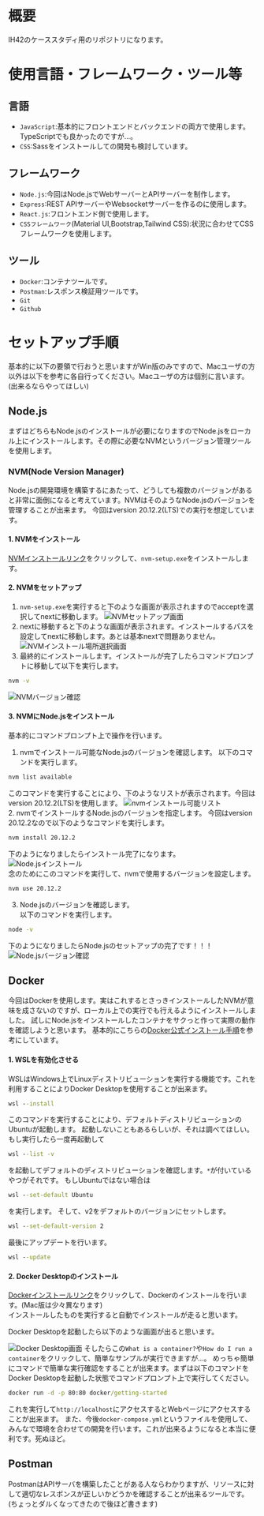 # 概要
IH42のケーススタディ用のリポジトリになります。

# 使用言語・フレームワーク・ツール等
## 言語
- `JavaScript`:基本的にフロントエンドとバックエンドの両方で使用します。TypeScriptでも良かったのですが...。
- `CSS`:Sassをインストールしての開発も検討しています。

## フレームワーク
- `Node.js`:今回はNode.jsでWebサーバーとAPIサーバーを制作します。
- `Express`:REST APIサーバーやWebsocketサーバーを作るのに使用します。
- `React.js`:フロントエンド側で使用します。
- `CSSフレームワーク`(Material UI,Bootstrap,Tailwind CSS):状況に合わせてCSSフレームワークを使用します。

## ツール
- `Docker`:コンテナツールです。
- `Postman`:レスポンス検証用ツールです。
- `Git`
- `Github`

# セットアップ手順
基本的に以下の要領で行おうと思いますがWin版のみですので、Macユーザの方以外は以下を参考に各自行ってください。Macユーザの方は個別に言います。(出来るならやってほしい)    
## Node.js
まずはどちらもNode.jsのインストールが必要になりますのでNode.jsをローカル上にインストールします。その際に必要なNVMというバージョン管理ツールを使用します。    

### NVM(Node Version Manager)
Node.jsの開発環境を構築するにあたって、どうしても複数のバージョンがあると非常に面倒になると考えています。NVMはそのようなNode.jsのバージョンを管理することが出来ます。
今回はversion 20.12.2(LTS)での実行を想定しています。    

#### 1. NVMをインストール
[NVMインストールリンク](https://github.com/coreybutler/nvm-windows/releases)をクリックして、`nvm-setup.exe`をインストールします。    
#### 2. NVMをセットアップ
1. `nvm-setup.exe`を実行すると下のような画面が表示されますのでacceptを選択してnextに移動します。
![NVMセットアップ画面](https://github.com/HasegawaTomohiko/IH42CaseStudy/assets/85047415/f36c28e1-7271-4dbf-bb87-58cf1ab09e74)    
2. nextに移動すると下のような画面が表示されます。インストールするパスを設定してnextに移動します。あとは基本nextで問題ありません。  
![NVMインストール場所選択画面](https://github.com/HasegawaTomohiko/IH42CaseStudy/assets/85047415/5b406802-b027-417f-a962-86b67b44d4d4)    
3. 最終的にインストールします。インストールが完了したらコマンドプロンプトに移動して以下を実行します。
```cmd
nvm -v
```
![NVMバージョン確認](https://github.com/HasegawaTomohiko/IH42CaseStudy/assets/85047415/1b77a94e-358e-457a-9bc2-fec1ad3bc73c)    
#### 3. NVMにNode.jsをインストール
基本的にコマンドプロンプト上で操作を行います。    
1. nvmでインストール可能なNode.jsのバージョンを確認します。
以下のコマンドを実行します。
```cmd
nvm list available
```
このコマンドを実行することにより、下のようなリストが表示されます。今回はversion 20.12.2(LTS)を使用します。
![nvmインストール可能リスト](https://github.com/HasegawaTomohiko/IH42CaseStudy/assets/85047415/5bfe9df3-2524-4d81-ac95-a3b9db7cc65e)    
2. nvmでインストールするNode.jsのバージョンを指定します。
今回はversion 20.12.2なので以下のようなコマンドを実行します。

```cmd
nvm install 20.12.2
```
下のようになりましたらインストール完了になります。  
![Node.jsインストール](https://github.com/HasegawaTomohiko/IH42CaseStudy/assets/85047415/0918160e-f1c1-4f2b-9549-f589bc2a1e1f)    
念のためにこのコマンドを実行して、nvmで使用するバージョンを設定します。  
```cmd
nvm use 20.12.2
```    
3. Node.jsのバージョンを確認します。  
以下のコマンドを実行します。
```cmd
node -v
```
下のようになりましたらNode.jsのセットアップの完了です！！！    
![Node.jsバージョン確認](https://github.com/HasegawaTomohiko/IH42CaseStudy/assets/85047415/ef08b048-8b6a-4e91-a134-aff70d7e5f48)    

## Docker
今回はDockerを使用します。実はこれするとさっきインストールしたNVMが意味を成さないのですが、ローカル上での実行でも行えるようにインストールしました。
試しにNode.jsをインストールしたコンテナをサクっと作って実際の動作を確認しようと思います。
基本的にこちらの[Docker公式インストール手順](https://docs.docker.jp/docker-for-windows/wsl.html)を参考にしています。

#### 1. WSLを有効化させる
WSLはWindows上でLinuxディストリビューションを実行する機能です。これを利用することによりDocker Desktopを使用することが出来ます。
```cmd
wsl --install
```
このコマンドを実行することにより、デフォルトディストリビューションのUbuntuが起動します。
起動しないこともあるらしいが、それは調べてほしい。    
もし実行したら一度再起動して
```cmd
wsl --list -v
```
を起動してデフォルトのディストリビューションを確認します。`*`が付いているやつがそれです。
もしUbuntuではない場合は
```cmd
wsl --set-default Ubuntu
```
を実行します。
そして、v2をデフォルトのバージョンにセットします。
```cmd
wsl --set-default-version 2
```
最後にアップデートを行います。
```cmd
wsl --update
```
#### 2. Docker Desktopのインストール
[Dockerインストールリンク](https://docs.docker.jp/docker-for-windows/wsl.html)をクリックして、Dockerのインストールを行います。(Mac版は少々異なります)  
インストールしたものを実行すると自動でインストールが走ると思います。

Docker Desktopを起動したら以下のような画面が出ると思います。  

![Docker Desktop画面](https://github.com/HasegawaTomohiko/IH42CaseStudy/assets/85047415/a5c957b6-b583-4c59-8067-2cdaa076b4f6)
そしたらこの`What is a container?`や`How do I run a container`をクリックして、簡単なサンプルが実行できますが...。
めっちゃ簡単にコマンドで簡単な実行確認をすることが出来ます。まずは以下のコマンドをDocker Desktopを起動した状態でコマンドプロンプト上で実行してください。
```cmd
docker run -d -p 80:80 docker/getting-started
```
これを実行して`http://localhost`にアクセスするとWebページにアクセスすることが出来ます。
また、今後`docker-compose.yml`というファイルを使用して、みんなで環境を合わせての開発を行います。これが出来るようになると本当に便利です。死ぬほど。

## Postman
PostmanはAPIサーバを構築したことがある人ならわかりますが、リソースに対して適切なレスポンスが正しいかどうかを確認することが出来るツールです。(ちょっとダルくなってきたので後ほど書きます)
